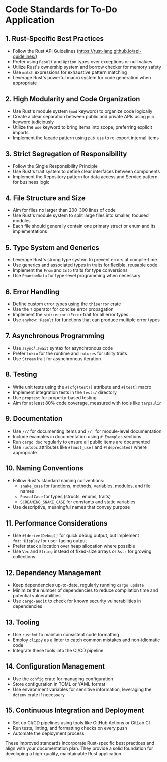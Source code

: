# Code Standards for To-Do Application

## 1. Rust-Specific Best Practices
- Follow the Rust API Guidelines (https://rust-lang.github.io/api-guidelines/)
- Prefer using `Result` and `Option` types over exceptions or null values
- Utilize Rust's ownership system and borrow checker for memory safety
- Use `match` expressions for exhaustive pattern matching
- Leverage Rust's powerful macro system for code generation when appropriate

## 2. High Modularity and Code Organization
- Use Rust's module system (`mod` keyword) to organize code logically
- Create a clear separation between public and private APIs using `pub` keyword judiciously
- Utilize the `use` keyword to bring items into scope, preferring explicit imports
- Implement the façade pattern using `pub use` to re-export internal items

## 3. Strict Segregation of Responsibility
- Follow the Single Responsibility Principle
- Use Rust's trait system to define clear interfaces between components
- Implement the Repository pattern for data access and Service pattern for business logic

## 4. File Structure and Size
- Aim for files no larger than 200-300 lines of code
- Use Rust's module system to split large files into smaller, focused modules
- Each file should generally contain one primary struct or enum and its implementations

## 5. Type System and Generics
- Leverage Rust's strong type system to prevent errors at compile-time
- Use generics and associated types in traits for flexible, reusable code
- Implement the `From` and `Into` traits for type conversions
- Use `PhantomData` for type-level programming when necessary

## 6. Error Handling
- Define custom error types using the `thiserror` crate
- Use the `?` operator for concise error propagation
- Implement the `std::error::Error` trait for all error types
- Use `anyhow::Result` for functions that can produce multiple error types

## 7. Asynchronous Programming
- Use `async`/`.await` syntax for asynchronous code
- Prefer `tokio` for the runtime and `futures` for utility traits
- Use `Stream` trait for asynchronous iteration

## 8. Testing
- Write unit tests using the `#[cfg(test)]` attribute and `#[test]` macro
- Implement integration tests in the `tests/` directory
- Use `proptest` for property-based testing
- Aim for at least 80% code coverage, measured with tools like `tarpaulin`

## 9. Documentation
- Use `///` for documenting items and `//!` for module-level documentation
- Include examples in documentation using `# Examples` sections
- Run `cargo doc` regularly to ensure all public items are documented
- Use `rustdoc` attributes like `#[must_use]` and `#[deprecated]` where appropriate

## 10. Naming Conventions
- Follow Rust's standard naming conventions:
  - `snake_case` for functions, methods, variables, modules, and file names
  - `PascalCase` for types (structs, enums, traits)
  - `SCREAMING_SNAKE_CASE` for constants and static variables
- Use descriptive, meaningful names that convey purpose

## 11. Performance Considerations
- Use `#[derive(Debug)]` for quick debug output, but implement `fmt::Display` for user-facing output
- Prefer stack allocation over heap allocation where possible
- Use `Vec` and `String` instead of fixed-size arrays or `&str` for growing collections

## 12. Dependency Management
- Keep dependencies up-to-date, regularly running `cargo update`
- Minimize the number of dependencies to reduce compilation time and potential vulnerabilities
- Use `cargo-audit` to check for known security vulnerabilities in dependencies

## 13. Tooling
- Use `rustfmt` to maintain consistent code formatting
- Employ `clippy` as a linter to catch common mistakes and non-idiomatic code
- Integrate these tools into the CI/CD pipeline

## 14. Configuration Management
- Use the `config` crate for managing configuration
- Store configuration in TOML or YAML format
- Use environment variables for sensitive information, leveraging the `dotenv` crate if necessary

## 15. Continuous Integration and Deployment
- Set up CI/CD pipelines using tools like GitHub Actions or GitLab CI
- Run tests, linting, and formatting checks on every push
- Automate the deployment process

These improved standards incorporate Rust-specific best practices and align with your documentation plan. They provide a solid foundation for developing a high-quality, maintainable Rust application.